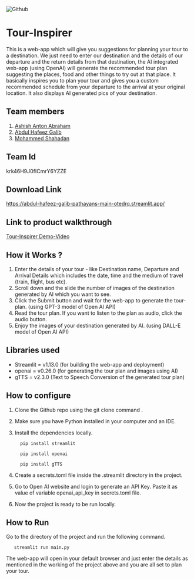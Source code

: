 ![Github](https://user-images.githubusercontent.com/64391274/211215734-bbc57b92-9a71-496d-873e-3eedc7523916.png)

# Tour-Inspirer
This is a web-app which will give you suggestions for planning your tour to a destination. We just need to enter our destination and the details of our departure and the return details from that destination, the AI integrated web-app (using OpenAI) will generate the recommended tour plan suggesting the places, food and other things to try out at that place. It basically inspires you to plan your tour and gives you a custom recommended schedule from your departure to the arrival at your original location. It also displays AI generated pics of your destination.

## Team members
1. [Ashish Anton Abraham](https://github.com/Ashish-Abraham)
2. [Abdul Hafeez Galib](https://github.com/Abdul-Hafeez-Galib)
3. [Mohammed Shahadan](https://github.com/Shahadan2001)

## Team Id
krk46H9J0fICmrY6YZZE

## Download Link
https://abdul-hafeez-galib-pathayans-main-otedrq.streamlit.app/

## Link to product walkthrough
[Tour-Inspirer Demo-Video](https://www.loom.com/share/cdd2df4ab3f14a468585e2ce32e81b5b)

## How it Works ?
1. Enter the details of your tour - like Destination name, Departure and Arrival Details which includes the date, time and the medium of travel (train, flight, bus etc).
2. Scroll down and the slide the number of images of the destination generated by AI which you want to see.
3. Click the Submit button and wait for the web-app to generate the tour-plan. (using GPT-3 model of Open AI API)
4. Read the tour plan. If you want to listen to the plan as audio, click the audio button.
5. Enjoy the images of your destination generated by AI. (using DALL-E model of Open AI API)

## Libraries used
- Streamlit = v1.13.0 (for building the web-app and deployment)
- openai = v0.26.0 (for generating the tour plan and images using AI)
- gTTS = v2.3.0 (Text to Speech Conversion of the generated tour plan)

## How to configure
1. Clone the Github repo using the git clone command .
2. Make sure you have Python installed in your computer and an IDE.
3. Install the dependencies locally.
    ```
      pip install streamlit
    ```
    
    ```
      pip install openai
    ```
    
    ```
      pip install gTTS
    ```
 4. Create a secrets.toml file inside the .streamlit directory in the project.
 5. Go to Open AI website and login to generate an API Key. Paste it as value of variable openai_api_key in secrets.toml file.
 6. Now the project is ready to be run locally.

## How to Run
Go to the directory of the project and run the following command.
   ```
      streamlit run main.py
   ```

The web-app will open in your default browser and just enter the details as mentioned in the working of the project above and you are all set to plan your tour. 
